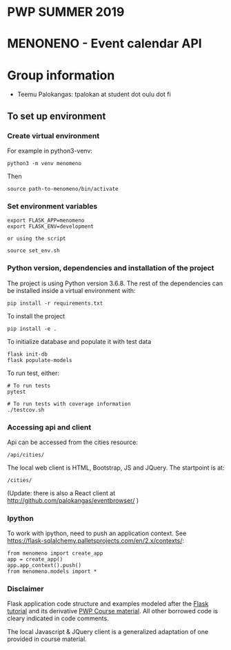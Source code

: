 # PWP SUMMER 2019
# MENONENO - Event calendar API
# Group information
* Teemu Palokangas: tpalokan at student dot oulu dot fi


## To set up environment

### Create virtual environment

For example in python3-venv:

    python3 -m venv menomeno

Then

    source path-to-menomeno/bin/activate

### Set environment variables

    export FLASK_APP=menomeno
    export FLASK_ENV=development
    
    or using the script

    source set_env.sh
    
### Python version, dependencies and installation of the project

The project is using Python version 3.6.8. The rest of the dependencies can be installed inside a virtual environment with:

    pip install -r requirements.txt

To install the project

    pip install -e .

To initialize database and populate it with test data

    flask init-db
    flask populate-models

To run test, either:

    # To run tests
    pytest

    # To run tests with coverage information
    ./testcov.sh

### Accessing api and client

Api can be accessed from the cities resource:

    /api/cities/

The local web client is HTML, Bootstrap, JS and JQuery. The startpoint is at:

    /cities/

(Update: there is also a React client at http://github.com/palokangas/eventbrowser/ )

### Ipython

To work with ipython, need to push an application context. See https://flask-sqlalchemy.palletsprojects.com/en/2.x/contexts/:

    from menomeno import create_app
    app = create_app()
    app.app_context().push()
    from menomeno.models import *

### Disclaimer

Flask application code structure and examples modeled after the [Flask tutorial](https://flask.palletsprojects.com/en/1.0.x/tutorial/) and its derivative [PWP Course material](https://lovelace.oulu.fi/ohjelmoitava-web/programmable-web-project-summer-2019/). All other borrowed code is cleary indicated in code comments.

The local Javascript & JQuery client is a generalized adaptation of one provided in course material.
